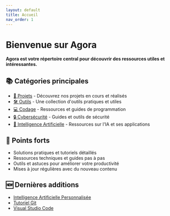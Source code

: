 ```yaml
---
layout: default
title: Accueil
nav_order: 1
---
```


# Bienvenue sur Agora

**Agora est votre répertoire central pour découvrir des ressources utiles et intéressantes.**

## 📚 Catégories principales

- [📂 Projets](projets) - Découvrez nos projets en cours et réalisés
- [🛠 Outils](outils) - Une collection d'outils pratiques et utiles
- [💻 Codage](outils/codage) - Ressources et guides de programmation
- [🔒 Cybersécurité](outils/cybersecurite) - Guides et outils de sécurité
- [🤖 Intelligence Artificielle](outils/ia) - Ressources sur l'IA et ses applications

## 🎯 Points forts

- Solutions pratiques et tutoriels détaillés
- Ressources techniques et guides pas à pas
- Outils et astuces pour améliorer votre productivité
- Mises à jour régulières avec du nouveau contenu

## 🆕 Dernières additions

- [Intelligence Artificielle Personnalisée](outils/ia/IA%20Personnalisé.md)
- [Tutoriel Git](tutoriels/Tuto%20git.md)
- [Visual Studio Code](outils/codage/Visual%20Studio%20Code.md)
